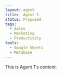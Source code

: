```yaml
---
layout: agent
title:  Agent 1
status: Proposed
tags:
  - Sales
  - Marketing
  - Productivity
tools:
  - Google Sheets
  - Metabase
---
```


This is Agent 1's content.
